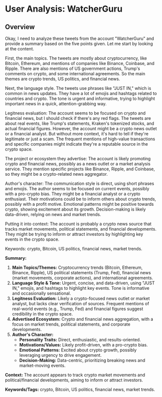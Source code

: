 # User Analysis: WatcherGuru

## Overview

<think>
Okay, I need to analyze these tweets from the account "WatcherGuru" and provide a summary based on the five points given. Let me start by looking at the content.

First, the main topics. The tweets are mostly about cryptocurrency, like Bitcoin, Ethereum, and mentions of companies like Binance, Coinbase, and Ripple. There are also mentions of US government actions, Trump's comments on crypto, and some international agreements. So the main themes are crypto trends, US politics, and financial news.

Next, the language style. The tweets use phrases like "JUST IN," which is common in news updates. They have a lot of emojis and hashtags related to countries and crypto. The tone is urgent and informative, trying to highlight important news in a quick, attention-grabbing way.

Legitness evaluation: The account seems to be focused on crypto and financial news, but I should check if there's any red flags. The tweets are about real events, like Trump's statements, Kraken's tokenized stocks, and actual financial figures. However, the account might be a crypto news outlet or a financial analyst. But without more context, it's hard to tell if they're legitimate or just a scam. The frequent mentions of high-value transactions and specific companies might indicate they're a reputable source in the crypto space.

The project or ecosystem they advertise: The account is likely promoting crypto and financial news, possibly as a news outlet or a market analysis service. They mention specific projects like Binance, Ripple, and Coinbase, so they might be a crypto-related news aggregator.

Author's character: The communication style is direct, using short phrases and emojis. The author seems to be focused on current events, possibly with a pro-crypto bias. They might be a financial analyst or a crypto enthusiast. Their motivations could be to inform others about crypto trends, possibly with a profit motive. Emotional patterns might be positive towards crypto, showing excitement about its growth. Decision-making is likely data-driven, relying on news and market trends.

Putting it into context: The account is probably a crypto news source that tracks market movements, political statements, and financial developments. They might be trying to inform or attract investors by highlighting key events in the crypto space.

Keywords: crypto, Bitcoin, US politics, financial news, market trends.
</think>

**Summary:**  
1. **Main Topics/Themes:** Cryptocurrency trends (Bitcoin, Ethereum, Binance, Ripple), US political statements (Trump, Fed), financial news (market movements, corporate actions), and international agreements.  
2. **Language Style & Tone:** Urgent, concise, and data-driven, using "JUST IN," emojis, and hashtags to highlight key events. Tone is informative and occasionally sensational.  
3. **Legitness Evaluation:** Likely a crypto-focused news outlet or market analyst, but lacks clear verification of sources. Frequent mentions of real-world events (e.g., Trump, Fed) and financial figures suggest credibility in the crypto space.  
4. **Advertised Ecosystem:** Crypto and financial news aggregation, with a focus on market trends, political statements, and corporate developments.  
5. **Author's Character:**  
   - **Personality Traits:** Direct, enthusiastic, and results-oriented.  
   - **Motivations/Values:** Likely profit-driven, with a pro-crypto bias.  
   - **Emotional Patterns:** Excited about crypto growth, possibly leveraging urgency to drive engagement.  
   - **Decision-Making:** Data-centric, prioritizing breaking news and market-moving events.  

**Context:** The account appears to track crypto market movements and political/financial developments, aiming to inform or attract investors.  

**Keywords/Tags:** crypto, Bitcoin, US politics, financial news, market trends.
